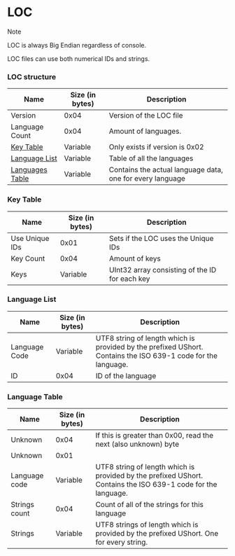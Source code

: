 # LOC

> [!NOTE]
> LOC is always Big Endian regardless of console.

LOC files can use both numerical IDs and strings.

### LOC structure
| Name | Size (in bytes) | Description |
|------|-----------------|-------------|
| Version | 0x04 | Version of the LOC file | 
| Language Count | 0x04 | Amount of languages. | 
| [Key Table](#key-table) | Variable | Only exists if version is 0x02 |
| [Language List](#language-list) | Variable | Table of all the languages |
| [Languages Table](#string-table) | Variable | Contains the actual language data, one for every language | 

### Key Table
| Name | Size (in bytes) | Description |
|------|-----------------|-------------|
| Use Unique IDs | 0x01 | Sets if the LOC uses the Unique IDs | 
| Key Count | 0x04 | Amount of keys | 
| Keys | Variable | UInt32 array consisting of the ID for each key |

### Language List
| Name | Size (in bytes) | Description |
|------|-----------------|-------------|
| Language Code | Variable | UTF8 string of length which is provided by the prefixed UShort. Contains the ISO 639-1 code for the language. |
| ID | 0x04 | ID of the language |

### Language Table
| Name | Size (in bytes) | Description |
|------|-----------------|-------------|
| Unknown | 0x04 | If this is greater than 0x00, read the next (also unknown) byte |
| Unknown | 0x01 | |
| Language code | Variable | UTF8 string of length which is provided by the prefixed UShort. Contains the ISO 639-1 code for the language. | 
| Strings count | 0x04 | Count of all of the strings for this language |
| Strings | Variable | UTF8 strings of length which is provided by the prefixed UShort. One for every string. |
